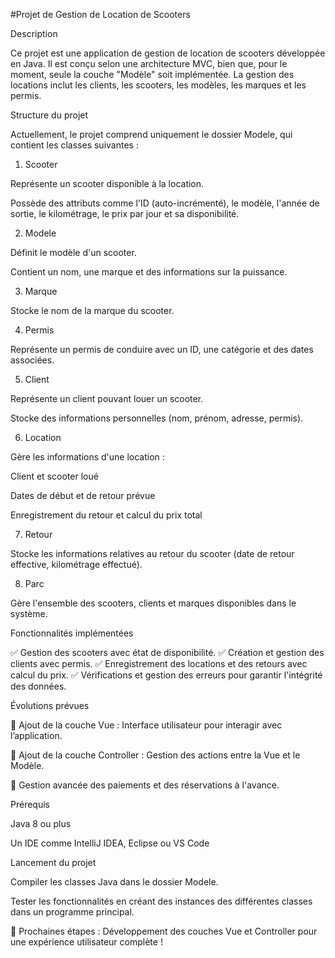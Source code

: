 #Projet de Gestion de Location de Scooters

Description

Ce projet est une application de gestion de location de scooters développée en Java. Il est conçu selon une architecture MVC, bien que, pour le moment, seule la couche "Modèle" soit implémentée. La gestion des locations inclut les clients, les scooters, les modèles, les marques et les permis.

Structure du projet

Actuellement, le projet comprend uniquement le dossier Modele, qui contient les classes suivantes :

1. Scooter

Représente un scooter disponible à la location.

Possède des attributs comme l'ID (auto-incrémenté), le modèle, l'année de sortie, le kilométrage, le prix par jour et sa disponibilité.

2. Modele

Définit le modèle d'un scooter.

Contient un nom, une marque et des informations sur la puissance.

3. Marque

Stocke le nom de la marque du scooter.

4. Permis

Représente un permis de conduire avec un ID, une catégorie et des dates associées.

5. Client

Représente un client pouvant louer un scooter.

Stocke des informations personnelles (nom, prénom, adresse, permis).

6. Location

Gère les informations d'une location :

Client et scooter loué

Dates de début et de retour prévue

Enregistrement du retour et calcul du prix total

7. Retour

Stocke les informations relatives au retour du scooter (date de retour effective, kilométrage effectué).

8. Parc

Gère l'ensemble des scooters, clients et marques disponibles dans le système.

Fonctionnalités implémentées

✅ Gestion des scooters avec état de disponibilité.
✅ Création et gestion des clients avec permis.
✅ Enregistrement des locations et des retours avec calcul du prix.
✅ Vérifications et gestion des erreurs pour garantir l'intégrité des données.

Évolutions prévues

📌 Ajout de la couche Vue : Interface utilisateur pour interagir avec l’application.

📌 Ajout de la couche Controller : Gestion des actions entre la Vue et le Modèle.

📌 Gestion avancée des paiements et des réservations à l'avance.

Prérequis

Java 8 ou plus

Un IDE comme IntelliJ IDEA, Eclipse ou VS Code

Lancement du projet

Compiler les classes Java dans le dossier Modele.

Tester les fonctionnalités en créant des instances des différentes classes dans un programme principal.

🚀 Prochaines étapes : Développement des couches Vue et Controller pour une expérience utilisateur complète !


